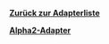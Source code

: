 [**Zurück zur Adapterliste**](/adapterref/adapterliste.md)

[**Alpha2-Adapter**](/adapterref/docs/iobroker.alpha2/de/README.md)